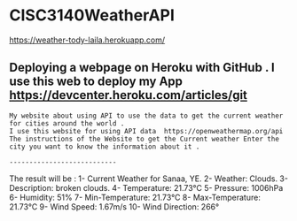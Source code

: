 # CISC3140WeatherAPI

https://weather-tody-laila.herokuapp.com/

Deploying a webpage on Heroku with GitHub .
I use this web to deploy my App  https://devcenter.heroku.com/articles/git
---------
``````
My website about using API to use the data to get the current weather for cities around the world .
I use this website for using API data  https://openweathermap.org/api 
The instructions of the Website to get the Current weather Enter the city you want to know the information about it .

---------------------------
``````````````
The result will be :
1- Current Weather for Sanaa, YE.
2- Weather: Clouds.
3- Description: broken clouds.
4- Temperature: 21.73°C
5- Pressure: 1006hPa
6- Humidity: 51%
7- Min-Temperature: 21.73°C
8- Max-Temperature: 21.73°C
9- Wind Speed: 1.67m/s
10- Wind Direction: 266°


